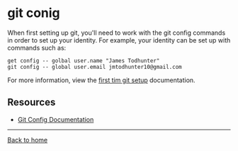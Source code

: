 # git conig
When first setting up git, you'll need to work with the git config commands in order to set up your identity.
For example, your identity can be set up with commands such as:
```
get config -- golbal user.name "James Todhunter"
git config -- global user.email jmtodhunter10@gmail.com
```
For more information, view the [first tim git setup](https://git-scm.com/book/en/v2/Getting-Started-First-Time-Git-Setup) documentation.
## Resources
- [Git Config Documentation](https://git-scm.com/docs/git-config)
---
[Back to home](../README.md)  